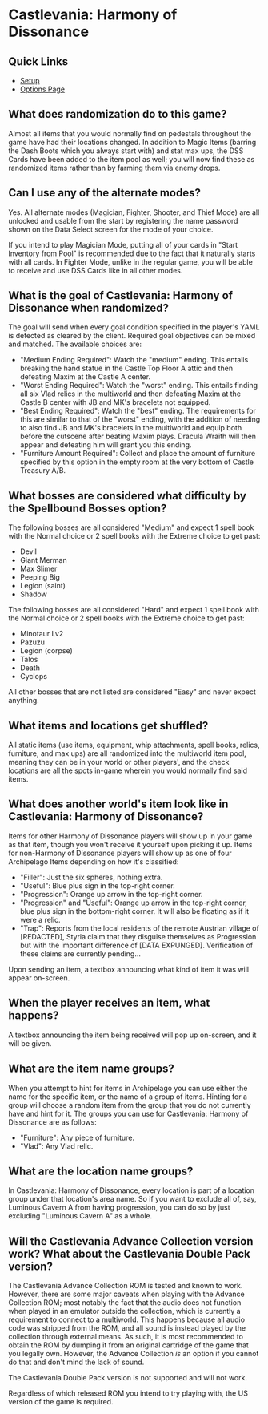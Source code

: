 # Castlevania: Harmony of Dissonance

## Quick Links
- [Setup](/tutorial/Castlevania%20-%20Circle%20of%20the%20Moon/setup/en)
- [Options Page](/games/Castlevania%20-%20Harmony%20of%20Dissonance/player-options)

## What does randomization do to this game?

Almost all items that you would normally find on pedestals throughout the game have had their locations changed. In addition to
Magic Items (barring the Dash Boots which you always start with) and stat max ups, the DSS Cards have been added to the
item pool as well; you will now find these as randomized items rather than by farming them via enemy drops.

## Can I use any of the alternate modes?

Yes. All alternate modes (Magician, Fighter, Shooter, and Thief Mode) are all unlocked and usable from the start by registering
the name password shown on the Data Select screen for the mode of your choice. 

If you intend to play Magician Mode, putting all of your cards in "Start Inventory from Pool" is recommended due to the fact
that it naturally starts with all cards. In Fighter Mode, unlike in the regular game, you will be able to receive and use
DSS Cards like in all other modes.

## What is the goal of Castlevania: Harmony of Dissonance when randomized?

The goal will send when every goal condition specified in the player's YAML is detected as cleared by the client. Required
goal objectives can be mixed and matched. The available choices are:

- "Medium Ending Required": Watch the "medium" ending. This entails breaking the hand statue in the Castle Top Floor A attic and 
then defeating Maxim at the Castle A center.
- "Worst Ending Required": Watch the "worst" ending. This entails finding all six Vlad relics in the multiworld and then
defeating Maxim at the Castle B center with JB and MK's bracelets not equipped.
- "Best Ending Required": Watch the "best" ending. The requirements for this are similar to that of the "worst" ending, with the
addition of needing to also find JB and MK's bracelets in the multiworld and equip both before the cutscene after beating Maxim plays.
Dracula Wraith will then appear and defeating him will grant you this ending.
- "Furniture Amount Required": Collect and place the amount of furniture specified by this option in the empty room at the
very bottom of Castle Treasury A/B.

## What bosses are considered what difficulty by the Spellbound Bosses option?

The following bosses are all considered "Medium" and expect 1 spell book with the Normal choice or 2 spell books with the Extreme choice to get past:
- Devil
- Giant Merman
- Max Slimer
- Peeping Big
- Legion (saint)
- Shadow

The following bosses are all considered "Hard" and expect 1 spell book with the Normal choice or 2 spell books with the Extreme choice to get past:
- Minotaur Lv2
- Pazuzu
- Legion (corpse)
- Talos
- Death
- Cyclops

All other bosses that are not listed are considered "Easy" and never expect anything.

## What items and locations get shuffled?

All static items (use items, equipment, whip attachments, spell books, relics, furniture, and max ups) are all randomized
into the multiworld item pool, meaning they can be in your world or other players', and the check locations are all the 
spots in-game wherein you would normally find said items.

## What does another world's item look like in Castlevania: Harmony of Dissonance?

Items for other Harmony of Dissonance players will show up in your game as that item, though you won't receive it yourself upon
picking it up. Items for non-Harmony of Dissonance players will show up as one of four Archipelago Items depending on how it's 
classified:

* "Filler": Just the six spheres, nothing extra.
* "Useful": Blue plus sign in the top-right corner.
* "Progression": Orange up arrow in the top-right corner.
* "Progression" and "Useful": Orange up arrow in the top-right corner, blue plus sign in the bottom-right corner.
It will also be floating as if it were a relic.
* "Trap": Reports from the local residents of the remote Austrian village of \[REDACTED], Styria claim that they disguise themselves
as Progression but with the important difference of \[DATA EXPUNGED]. Verification of these claims are currently pending...

Upon sending an item, a textbox announcing what kind of item it was will appear on-screen.

## When the player receives an item, what happens?

A textbox announcing the item being received will pop up on-screen, and it will be given.

## What are the item name groups?

When you attempt to hint for items in Archipelago you can use either the name for the specific item, or the name of a group
of items. Hinting for a group will choose a random item from the group that you do not currently have and hint for it. The
groups you can use for Castlevania: Harmony of Dissonance are as follows:

* "Furniture": Any piece of furniture.
* "Vlad": Any Vlad relic.

## What are the location name groups?

In Castlevania: Harmony of Dissonance, every location is part of a location group under that location's area name.
So if you want to exclude all of, say, Luminous Cavern A from having progression, you can do so by just excluding
"Luminous Cavern A" as a whole.

## Will the Castlevania Advance Collection version work? What about the Castlevania Double Pack version?

The Castlevania Advance Collection ROM is tested and known to work. However, there are some major caveats when playing with the
Advance Collection ROM; most notably the fact that the audio does not function when played in an emulator outside the collection,
which is currently a requirement to connect to a multiworld. This happens because all audio code was stripped
from the ROM, and all sound is instead played by the collection through external means. As such, it is most recommended to obtain
the ROM by dumping it from an original cartridge of the game that you legally own. However, the Advance Collection *is* an
option if you cannot do that and don't mind the lack of sound.

The Castlevania Double Pack version is not supported and will not work.

Regardless of which released ROM you intend to try playing with, the US version of the game is required.
